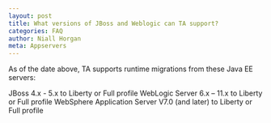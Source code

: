 ```yaml
---
layout: post
title: What versions of JBoss and Weblogic can TA support?
categories: FAQ
author: Niall Horgan
meta: Appservers
---
```

As of the date above, TA supports runtime migrations from these Java EE servers:

JBoss 4.x - 5.x to Liberty or Full profile
WebLogic Server 6.x – 11.x to Liberty or Full profile
WebSphere Application Server V7.0 (and later) to Liberty or Full profile
